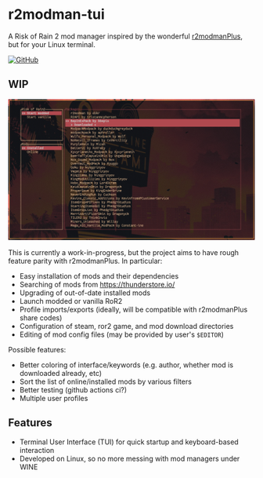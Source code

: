 # r2modman-tui

A Risk of Rain 2 mod manager inspired by the wonderful [r2modmanPlus](https://github.com/ebkr/r2modmanPlus), but for your Linux terminal.

[![GitHub](https://img.shields.io/github/license/amar1729/r2modman-tui?color=orange&style=for-the-badge)](https://github.com/amar1729/r2modman-tui)

## WIP

![image](./images/shot.png)

This is currently a work-in-progress, but the project aims to have rough feature parity with r2modmanPlus. In particular:

- Easy installation of mods and their dependencies
- Searching of mods from https://thunderstore.io/
- Upgrading of out-of-date installed mods
- Launch modded or vanilla RoR2
- Profile imports/exports (ideally, will be compatible with r2modmanPlus share codes)
- Configuration of steam, ror2 game, and mod download directories
- Editing of mod config files (may be provided by user's `$EDITOR`)

Possible features:

- Better coloring of interface/keywords (e.g. author, whether mod is downloaded already, etc)
- Sort the list of online/installed mods by various filters
- Better testing (github actions ci?)
- Multiple user profiles

## Features

- Terminal User Interface (TUI) for quick startup and keyboard-based interaction
- Developed on Linux, so no more messing with mod managers under WINE
